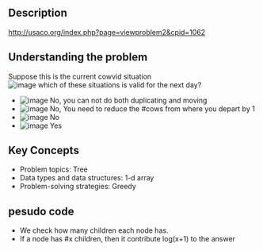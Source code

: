 ## Description
http://usaco.org/index.php?page=viewproblem2&cpid=1062


## Understanding the problem
Suppose this is the current cowvid situation <br />
![image](https://user-images.githubusercontent.com/56232812/115070860-57d2e500-9eaa-11eb-9232-afba5fb3770d.png)
which of these situations is valid for the next day?<br />

- ![image](https://user-images.githubusercontent.com/56232812/115072115-fb70c500-9eab-11eb-8bdc-941fd717c6c1.png)
No, you can not do both duplicating and moving<br />
- ![image](https://user-images.githubusercontent.com/56232812/115072039-e3994100-9eab-11eb-9288-8307a6e89381.png)
No, You need to reduce the #cows from where you depart by 1<br />
- ![image](https://user-images.githubusercontent.com/56232812/115071947-c49aaf00-9eab-11eb-9073-af16a1981201.png)
No<br />
- ![image](https://user-images.githubusercontent.com/56232812/115071808-8e5d2f80-9eab-11eb-9371-db9e0957e8b9.png)
Yes<br />
## Key Concepts
 - Problem topics: Tree
 - Data types and data structures: 1-d array
 - Problem-solving strategies: Greedy


## pesudo code
- We check how many children each node has. 
- If a node has #x children, then it contribute log(x+1) to the answer
